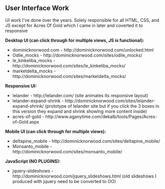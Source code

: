 <h2>User Interface Work</h2>

<p>UI work I've done over the years. Solely responsible for all HTML, CSS, and JS except for Acres Of Gold which I came in later and coverted it to responsive</p>

<p><b>Desktop UI (can click through for multiple views, JS is functional):</b>
<ul>
<li>dominicknorwood.com - http://dominicknorwood.com/unlocked.html</li>
<li>Odile_mocks - http://dominicknorwood.com/sites/odile_mocks/</li>
<li>le_kinkeliba_mocks - http://dominicknorwood.com/sites/le_kinkeliba_mocks/</li>
<li>marketdelta_mocks - http://dominicknorwood.com/sites/marketdelta_mocks/</li>
</ul></p>

<p><b>Responsive UI:</b>
<ul>
<li>lelander - http://lelander.com/ (site animates its responsive layout)</li>
<li>lelander-expand-shrink - http://dominicknorwood.com/sites/lelander-expand-shrink/ (prototype of lelander site but if you click the 3 boxes in this version they expand and shrink showing more content inside)</li>
<li>acres-of-gold - http://www.aganytime.com/dekalb/tools/Pages/Acres-of-Gold.aspx</li>
</ul></p>

<p><b>Mobile UI (can click through for multiple views):</b>
<ul>
<li>deltapine_mobile - http://dominicknorwood.com/sites/deltapine_mobile/</li>
<li>Monsanto_mobile - http://dominicknorwood.com/sites/monsanto_mobile/</li>
</ul></p>

<p><b>JavaScript (NO PLUGINS):</b>
<ul>
<li>jquery-slideshows - http://dominicknorwood.com/jquery_slideshows.html (old slideshows I produced with jquery need to be converted to OO)</li>
</ul></p>